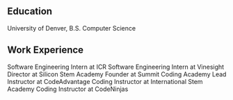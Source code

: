 
## Education
University of Denver, B.S. Computer Science

## Work Experience
Software Engineering Intern at ICR
Software Engineering Intern at Vinesight
Director at Silicon Stem Academy
Founder at Summit Coding Academy
Lead Instructor at CodeAdvantage
Coding Instructor at International Stem Academy
Coding Instructor at CodeNinjas

